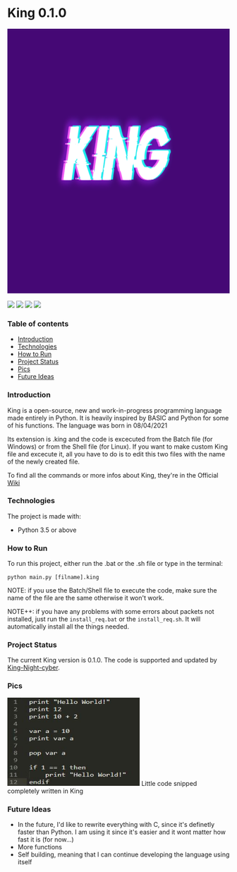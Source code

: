# King 0.1.0

<img src="Logo.png" width="800" height="600"/>

![](https://img.shields.io/github/languages/top/King-Night-cyber/King)
![](https://img.shields.io/github/repo-size/King-Night-cyber/King)
![](https://img.shields.io/maintenance/yes/2021)
![](https://img.shields.io/badge/working-yes-brightgreen)

### Table of contents
* [Introduction](#introduction)
* [Technologies](#technologies)
* [How to Run](#how-to-run)
* [Project Status](#project-status)
* [Pics](#pics)
* [Future Ideas](#future-ideas)

### Introduction
King is a open-source, new and work-in-progress programming language made entirely in Python. It is heavily inspired by BASIC and Python for some of his functions. The language was born in 08/04/2021

Its extension is .king and the code is excecuted from the Batch file (for Windows) or from the Shell file (for Linux). If you want to make custom King file and excecute it, all you have to do is to edit this two files with the name of the newly created file.

To find all the commands or more infos about King, they're in the Official [Wiki](https://github.com/King-Night-cyber/King-Programming-Language/wiki)

### Technologies
The project is made with:
* Python 3.5 or above

### How to Run
To run this project, either run the .bat or the .sh file or type in the terminal:

```
python main.py [filname].king
```

NOTE: if you use the Batch/Shell file to execute the code, make sure the name of the file are the same otherwise it won't work.

NOTE++: if you have any problems with some errors about packets not installed, just run the ` install_req.bat ` or the ` install_req.sh `. It will automatically install all the things needed.

### Project Status
The current King version is 0.1.0. The code is supported and updated by [King-Night-cyber](#https://github.com/King-Night-cyber).

### Pics
<img src="Image1.jpg" width="300" height="200"/> 
Little code snipped completely written in King

### Future Ideas
* In the future, I'd like to rewrite everything with C, since it's definetly faster than Python. I am using it since it's easier and it wont matter how fast it is (for now...)
* More functions
* Self building, meaning that I can continue developing the language using itself
